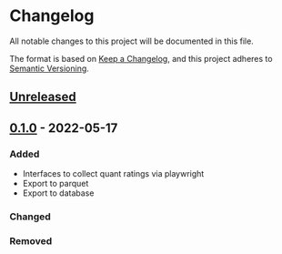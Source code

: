 # Changelog
All notable changes to this project will be documented in this file.

The format is based on [Keep a Changelog](https://keepachangelog.com/en/1.0.0/),
and this project adheres to [Semantic Versioning](https://semver.org/spec/v2.0.0.html).

## [Unreleased]

## [0.1.0] - 2022-05-17
### Added
- Interfaces to collect quant ratings via playwright
- Export to parquet
- Export to database

### Changed

### Removed

[Unreleased]: https://github.com/penny-vault/import-sa-quant-rank/compare/v0.1.0...HEAD
[0.1.0]: https://github.com/olivierlacan/import-sa-quant-rank/releases/tag/v0.1.0